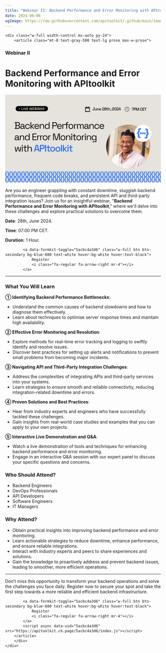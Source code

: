 ```yaml
---
title: "Webinar II: Backend Performance and Error Monitoring with APItoolkit"
date: 2024-06-06
ogImage: https://raw.githubusercontent.com/apitoolkit/.github/main/images/webinar-ii.png
---
```


```=html
<div class="w-full width-control mx-auto py-24">
    <article class="mt-8 text-gray-500 text-lg prose max-w-prose">
```

### Webinar II

# Backend Performance and Error Monitoring with APItoolkit

![Webinar II Banner](./banner.png)

Are you an engineer grappling with constant downtime, sluggish backend performance, frequent code breaks, and persistent API and third-party integration issues? Join us for an insightful webinar, "**Backend Performance and Error Monitoring with APItoolkit**," where we'll delve into these challenges and explore practical solutions to overcome them.

**Date**: 28th, June 2024.

**Time**: 07:00 PM CET.

**Duration**: 1 Hour.

```=html
        <a data-formkit-toggle="5acbc4a3d6" class="w-full btn btn-secondary bg-blue-600 text-white hover:bg-white hover:text-black">
            Register
            <i class="fa-regular fa-arrow-right mr-4"></i>
        </a>
```

<hr />

### What You Will Learn

**① Identifying Backend Performance Bottlenecks**:

- Understand the common causes of backend slowdowns and how to diagnose them effectively.
- Learn about techniques to optimise server response times and maintain high availability.

**② Effective Error Monitoring and Resolution**:

- Explore methods for real-time error tracking and logging to swiftly identify and resolve issues.
- Discover best practices for setting up alerts and notifications to prevent small problems from becoming major incidents.

**③ Navigating API and Third-Party Integration Challenges**:

- Address the complexities of integrating APIs and third-party services into your systems.
- Learn strategies to ensure smooth and reliable connectivity, reducing integration-related downtime and errors.

**④ Proven Solutions and Best Practices**:

- Hear from industry experts and engineers who have successfully tackled these challenges.
- Gain insights from real-world case studies and examples that you can apply to your own projects.

**⑤ Interactive Live Demonstration and Q&A**:

- Watch a live demonstration of tools and techniques for enhancing backend performance and error monitoring.
- Engage in an interactive Q&A session with our expert panel to discuss your specific questions and concerns.

### Who Should Attend?

- Backend Engineers
- DevOps Professionals
- API Developers
- Software Engineers
- IT Managers

### Why Attend?

- Obtain practical insights into improving backend performance and error monitoring.
- Learn actionable strategies to reduce downtime, enhance performance, and ensure reliable integrations.
- Interact with industry experts and peers to share experiences and solutions.
- Gain the knowledge to proactively address and prevent backend issues, leading to smoother, more efficient operations.

<hr />

Don’t miss this opportunity to transform your backend operations and solve the challenges you face daily. Register now to secure your spot and take the first step towards a more reliable and efficient backend infrastructure.

```=html
        <a data-formkit-toggle="5acbc4a3d6" class="w-full btn btn-secondary bg-blue-600 text-white hover:bg-white hover:text-black">
            Register
            <i class="fa-regular fa-arrow-right mr-4"></i>
        </a>
        <script async data-uid="5acbc4a3d6" src="https://apitoolkit.ck.page/5acbc4a3d6/index.js"></script>
    </article>
    </div>
</div>
```
